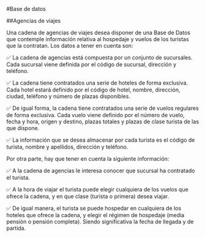 #Base de datos 

##Agencias de viajes

Una cadena de agencias de viajes desea disponer de una Base de Datos que contemple información
relativa al hospedaje y vuelos de los turistas que la contratan.
Los datos a tener en cuenta son:

✅ La cadena de agencias está compuesta por un conjunto de sucursales. Cada sucursal viene
definida por el código de sucursal, dirección y teléfono.

✅ La cadena tiene contratados una serie de hoteles de forma exclusiva. Cada hotel estará definido
por el código de hotel, nombre, dirección, ciudad, teléfono y número de plazas disponibles.

✅ De igual forma, la cadena tiene contratados una serie de vuelos regulares de forma exclusiva.
Cada vuelo viene definido por el número de vuelo, fecha y hora, origen y destino, plazas totales
y plazas de clase turista de las que dispone.

✅ La información que se desea almacenar por cada turista es el código de turista, nombre y
apellidos, dirección y teléfono.

Por otra parte, hay que tener en cuenta la siguiente información:

✅ A la cadena de agencias le interesa conocer que sucursal ha contratado el turista.

✅ A la hora de viajar el turista puede elegir cualquiera de los vuelos que ofrece la cadena, y en que
clase (turista o primera) desea viajar.

✅ De igual manera, el turista se puede hospedar en cualquiera de los hoteles que ofrece la cadena,
y elegir el régimen de hospedaje (media pensión o pensión completa). Siendo significativa la
fecha de llegada y de partida.
